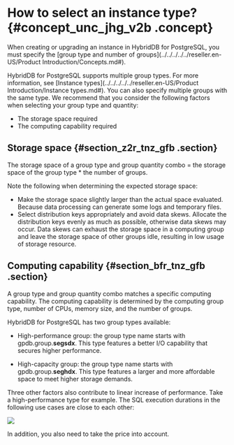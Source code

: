 # How to select an instance type? {#concept_unc_jhg_v2b .concept}

When creating or upgrading an instance in HybridDB for PostgreSQL, you must specify the [group type and number of groups](../../../../../reseller.en-US/Product Introduction/Concepts.md#).

HybridDB for PostgreSQL supports multiple group types. For more information, see [Instance types](../../../../../reseller.en-US/Product Introduction/Instance types.md#). You can also specify multiple groups with the same type. We recommend that you consider the following factors when selecting your group type and quantity:

-   The storage space required
-   The computing capability required

## Storage space {#section_z2r_tnz_gfb .section}

The storage space of a group type and group quantity combo = the storage space of the group type \* the number of groups.

Note the following when determining the expected storage space:

-   Make the storage space slightly larger than the actual space evaluated. Because data processing can generate some logs and temporary files.
-   Select distribution keys appropriately and avoid data skews. Allocate the distribution keys evenly as much as possible, otherwise data skews may occur. Data skews can exhaust the storage space in a computing group and leave the storage space of other groups idle, resulting in low usage of storage resource.

## Computing capability {#section_bfr_tnz_gfb .section}

A group type and group quantity combo matches a specific computing capability. The computing capability is determined by the computing group type, number of CPUs, memory size, and the number of groups.

HybridDB for PostgreSQL has two group types available:

-   High-performance group: the group type name starts with gpdb.group.**segsdx**. This type features a better I/O capability that secures higher performance.

-   High-capacity group: the group type name starts with gpdb.group.**seghdx**. This type features a larger and more affordable space to meet higher storage demands.


Three other factors also contribute to linear increase of performance. Take a high-performance type for example. The SQL execution durations in the following use cases are close to each other:

![](http://static-aliyun-doc.oss-cn-hangzhou.aliyuncs.com/assets/img/16871/155107698512980_en-US.png)

In addition, you also need to take the price into account.

